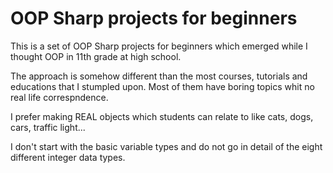 # OOP Sharp projects for beginners
This is a set of OOP Sharp projects for beginners which emerged while I thought OOP in 11th grade at high school.

The approach is somehow different than the most courses, tutorials and educations that I stumpled upon. Most of them have boring topics whit no real life correspndence.

I prefer making REAL objects which students can relate to like cats, dogs, cars, traffic light...

I don't start with the basic variable types and do not go in detail of the eight different integer data types.
